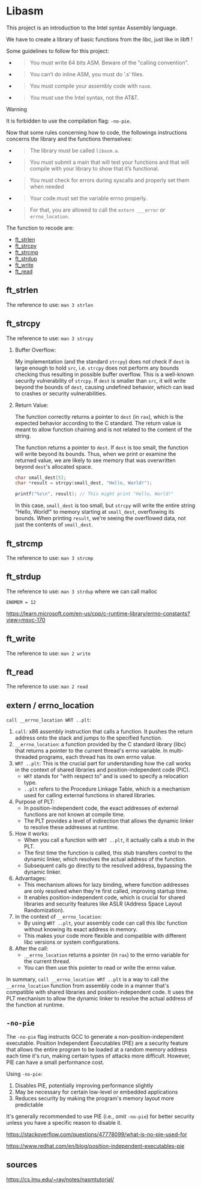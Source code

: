 # Libasm

This project is an introduction to the Intel syntax Assembly language.

We have to create a library of basic functions from the libc, just like in libft !

Some guidelines to follow for this project:
- > You must write 64 bits ASM. Beware of the "calling convention".
- > You can’t do inline ASM, you must do ’.s’ files.
- > You must compile your assembly code with `nasm`.
- > You must use the Intel syntax, not the AT&T.

> [!WARNING]
> It is forbidden to use the compilation flag: `-no-pie`.

Now that some rules concerning how to code, the followings instructions concerns the library and the functions themselves:
- > The library must be called `libasm.a`.
- > You must submit a main that will test your functions and that will compile with your library to show that it’s functional.
- > You must check for errors during syscalls and properly set them when needed
- > Your code must set the variable errno properly.
- > For that, you are allowed to call the `extern ___error` or `errno_location`.

The function to recode are:
- [ft_strlen](#ft_strlen)
- [ft_strcpy](#ft_strcpy)
- [ft_strcmp](#ft_strcmp)
- [ft_strdup](#ft_strdup)
- [ft_write](#ft_write)
- [ft_read](#ft_read)

## ft_strlen

The reference to use: `man 3 strlen`

## ft_strcpy

The reference to use: `man 3 strcpy`

1. Buffer Overflow:

    My implementation (and the standard `strcpy`) does not check if `dest` is large enough to hold `src`, i.e. `strcpy` does not perform any bounds checking thus resulting in possible buffer overflow. This is a well-known security vulnerability of `strcpy`. If `dest` is smaller than `src`, it will write beyond the bounds of `dest`, causing undefined behavior, which can lead to crashes or security vulnerabilities.

2. Return Value:

    The function correctly returns a pointer to `dest` (in `rax`), which is the expected behavior according to the C standard. The return value is meant to allow function chaining and is not related to the content of the string.

    The function returns a pointer to `dest`. If `dest` is too small, the function will write beyond its bounds. Thus, when we print or examine the returned value, we are likely to see memory that was overwritten beyond `dest`'s allocated space.

    ```c
    char small_dest[5];
    char *result = strcpy(small_dest, "Hello, World!");

    printf("%s\n", result); // This might print "Hello, World!"
    ```

    In this case, `small_dest` is too small, but `strcpy` will write the entire string "Hello, World!" to memory starting at `small_dest`, overflowing its bounds. When printing `result`, we're seeing the overflowed data, not just the contents of `small_dest`.

## ft_strcmp

The reference to use: `man 3 strcmp`

## ft_strdup

The reference to use: `man 3 strdup` where we can call malloc

`ENOMEM = 12`

https://learn.microsoft.com/en-us/cpp/c-runtime-library/errno-constants?view=msvc-170

## ft_write

The reference to use: `man 2 write`

## ft_read

The reference to use: `man 2 read`

## extern / errno_location

`call __errno_location WRT ..plt`:

1. `call`: x86 assembly instruction that calls a function. It pushes the return address onto the stack and jumps to the specified function.
2. `__errno_location`: a function provided by the C standard library (libc) that returns a pointer to the current thread's errno variable. In multi-threaded programs, each thread has its own errno value.
3. `WRT ..plt`: This is the crucial part for understanding how the call works in the context of shared libraries and position-independent code (PIC).
    - `WRT` stands for "with respect to" and is used to specify a relocation type.
    - `..plt` refers to the Procedure Linkage Table, which is a mechanism used for calling external functions in shared libraries.
4. Purpose of PLT:
    - In position-independent code, the exact addresses of external functions are not known at compile time.
    - The PLT provides a level of indirection that allows the dynamic linker to resolve these addresses at runtime.
5. How it works:
    - When you call a function with `WRT ..plt`, it actually calls a stub in the PLT.
    - The first time the function is called, this stub transfers control to the dynamic linker, which resolves the actual address of the function.
    - Subsequent calls go directly to the resolved address, bypassing the dynamic linker.
6. Advantages:
    - This mechanism allows for lazy binding, where function addresses are only resolved when they're first called, improving startup time.
    - It enables position-independent code, which is crucial for shared libraries and security features like ASLR (Address Space Layout Randomization).
7. In the context of `__errno_location`:
    - By using `WRT ..plt`, your assembly code can call this libc function without knowing its exact address in memory.
    - This makes your code more flexible and compatible with different libc versions or system configurations.
8. After the call:
    - `__errno_location` returns a pointer (in `rax`) to the errno variable for the current thread.
    - You can then use this pointer to read or write the errno value.

In summary, `call __errno_location WRT ..plt` is a way to call the `__errno_location` function from assembly code in a manner that's compatible with shared libraries and position-independent code. It uses the PLT mechanism to allow the dynamic linker to resolve the actual address of the function at runtime.

## `-no-pie`

The `-no-pie` flag instructs GCC to generate a non-position-independent executable. Position Independent Executables (PIE) are a security feature that allows the entire program to be loaded at a random memory address each time it's run, making certain types of attacks more difficult. However, PIE can have a small performance cost.

Using `-no-pie`:

1. Disables PIE, potentially improving performance slightly
2. May be necessary for certain low-level or embedded applications
3. Reduces security by making the program's memory layout more predictable

It's generally recommended to use PIE (i.e., omit `-no-pie`) for better security unless you have a specific reason to disable it.

https://stackoverflow.com/questions/47778099/what-is-no-pie-used-for

https://www.redhat.com/en/blog/position-independent-executables-pie

## sources

https://cs.lmu.edu/~ray/notes/nasmtutorial/
